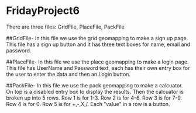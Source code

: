 # FridayProject6

There are three files: GridFile, PlaceFile, PackFile

##GridFile-
In this file we use the grid geomapping to make a sign up page. This file has a sign up button and
it has three text boxes for name, email and password.

##PlaceFile-
In this file we use the place geomapping to make a login page. This file has UserName and Password text, each
has their own entry box for the user to enter the data and then an Login button. 

##PackFile-
In this file we use the pack geomapping to make a calcuator. On top is a disabled entry box to display the results.
Then the calcuator is broken up into 5 rows. Row 1 is for 1-3. Row 2 is for 4-6. Row 3 is for 7-9. Row 4 is for 0. Row 5 is for +,-,X,/.
Each "value" in a row is a button. 